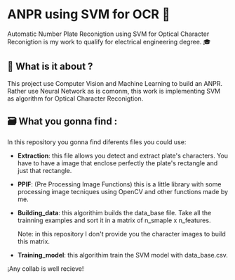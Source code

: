 # ANPR using SVM for OCR 🧠

Automatic Number Plate Reconigtion using SVM for Optical Character Reconigtion is my work to qualify for electrical engineering degree. 🎓





##  📖 What is it about  ?



 This project use Computer Vision and Machine Learning to build an ANPR. Rather use Neural Network as is comonm, this work is implementing SVM as algorithm for Optical Character Reconigtion. 
 
 




## 🗃️ What you gonna find :


In this repository you gonna find diferents files you could use:

- **Extraction**: this file allows you detect and extract plate's characters. You have to have a image that enclose perfectly the plate's rectangle and just that rectangle. 

-  **PPIF**: (Pre Processing Image Functions) this is a little library with some processing image tecniques using OpenCV and other functions made by me. 

-  **Building_data**: this algorithim builds the data_base file. Take all the trainning examples and sort it in a matrix of n_smaple x n_features.  

	 Note: in this repository I don't provide you the character images to build this matrix. 

- **Training_model**: this algorithim train the SVM model with data_base.csv.  


¡Any collab is well recieve!
